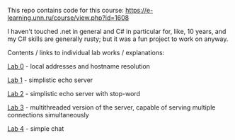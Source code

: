 This repo contains code for this course: https://e-learning.unn.ru/course/view.php?id=1608



I haven't touched .net in general and C# in particular for, like, 10 years, and my C# skills are generally rusty; but it was a fun project to work on anyway.



Contents / links to individual lab works / explanations:



[Lab 0](Lab0) - local addresses and hostname resolution

[Lab 1](Lab1) - simplistic echo server

[Lab 2](Lab2) - simplistic echo server with stop-word

[Lab 3](Lab3) - multithreaded version of the server, capable of serving multiple connections simultaneously

[Lab 4](Lab4) - simple chat

